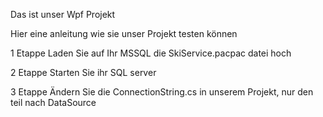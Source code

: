Das ist unser Wpf Projekt

Hier eine anleitung wie sie unser Projekt testen können 

1 Etappe 
Laden Sie auf Ihr MSSQL die SkiService.pacpac datei hoch

2 Etappe
Starten Sie ihr SQL server

3 Etappe 
Ändern Sie die ConnectionString.cs in unserem Projekt, nur den teil nach DataSource
